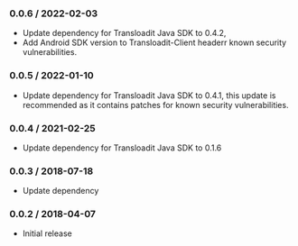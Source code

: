 ### 0.0.6 / 2022-02-03 ###
* Update dependency for Transloadit Java SDK to 0.4.2,
* Add Android SDK version to Transloadit-Client headerr known security vulnerabilities.

### 0.0.5 / 2022-01-10 ###
* Update dependency for Transloadit Java SDK to 0.4.1, 
  this update is recommended as it contains patches for known security vulnerabilities.

### 0.0.4 / 2021-02-25 ###

* Update dependency for Transloadit Java SDK to 0.1.6

### 0.0.3 / 2018-07-18 ###

* Update dependency

### 0.0.2 / 2018-04-07 ###

* Initial release
